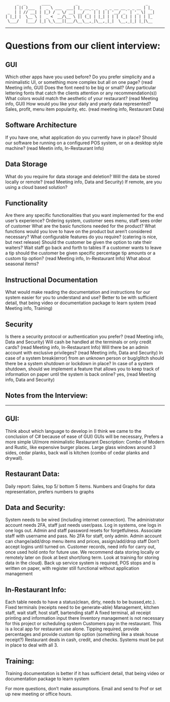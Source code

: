 ```
     _  _       ____           _                              _
    | |( )___  |  _ \ ___  ___| |_ __ _ _   _ _ __ __ _ _ __ | |_
 _  | | // __| | |_) / _ \/ __| __/ _` | | | | '__/ _` | '_ \| __|
| |_| |  \__ \ |  _ <  __/\__ \ || (_| | |_| | | | (_| | | | | |_
 \___/   |___/ |_| \_\___||___/\__\__,_|\__,_|_|  \__,_|_| |_|\__

```

---

# Questions from our client interview:

## GUI

Which other apps have you used before?
Do you prefer simplicity and a minimalistic UI, or something more complex but all on one page? (read Meeting info, GUI)
Does the font need to be big or small? (Any particular lettering fonts that catch the clients attention or any recommendation(s))
What colors would match the aesthetic of your restaurant? (read Meeting info, GUI)
How would you like your daily and yearly data represented? Sales, profit, menu item popularity, etc. (read meeting info, Restaurant Data)

## Software Architecture

If you have one, what application do you currently have in place?
Should our software be running on a configured POS system, or on a desktop style machine? (read Meetin info, In-Restaurant Info)

## Data Storage

What do you require for data storage and deletion?
Will the data be stored locally or remote? (read Meeting info, Data and Security)
If remote, are you using a cloud based solution?

## Functionality

Are there any specific functionalities that you want implemented for the end user’s experience? Ordering system, customer sees menu, staff sees order of customer
What are the basic functions needed for the product?
What functions would you love to have on the product but aren’t considered necessary?
What configurable features do you require? (catering is nice, but next release)
Should the customer be given the option to rate their waiters? Wait staff go back and forth to tables
If a customer wants to leave a tip should the customer be given specific percentage tip amounts or a custom tip option? (read Meeting info, In-Restaurant Info)
What about seasonal items?

## Instructional Documentation

What would make reading the documentation and instructions for our system easier for you to understand and use? Better to be with sufficient detail, that being video or documentation package to learn system (read Meeting info, Training)

## Security

Is there a security protocol or authentication you prefer? (read Meeting info, Data and Security)
Will cash be handled at the terminals or only credit cards? (read Meeting info, In-Restaurant Info)
Will there be an admin account with exclusive privileges? (read Meeting info, Data and Security)
In case of a system break(error) from an unknown person or bug/glitch should there be a system shutdown or lockdown in place?
In case of a system shutdown, should we implement a feature that allows you to keep track of information on paper until the system is back online? yes, (read Meeting info, Data and Security)

## Notes from the Interview:

---

## GUI:

Think about which language to develop in (I think we came to the conclusion of C# because of ease of GUI)
GUIs will be necessary, Prefers a more simple UI/more minimalistic
Restaurant Description: Combo of Modern and Rustic, like expensive burger places. Large glass windows around 3 sides, cedar planks, back wall is kitchen (combo of cedar planks and drywall).

## Restaurant Data:

Daily report: Sales, top 5/ bottom 5 items.
Numbers and Graphs for data representation, prefers numbers to graphs

## Data and Security:

System needs to be wired (including internet connection). The administrator account needs 2FA, staff just needs user/pass.
Log in systems, one logs in one logs out. Admin and staff password resets for forgetfulness. Associate staff with username and pass. No 2FA for staff, only admin.
Admin account can change/add/drop menu items and prices, assign/add/drop staff
Don’t accept logins until turned on.
Customer records, need info for carry out, once used hold onto for future use.
We recommend data storing locally or remotely later on (look at best short/long term. Look at training for storing data in the cloud).
Back up service system is required, POS stops and is written on paper, with register still functional without application management

## In-Restaurant Info:

Each table needs to have a status(clean, dirty, needs to be bussed,etc.). Fixed terminals (receipts need to be generate-able)
Management, kitchen staff, wait staff, host staff, bartending staff
A fixed terminal, all receipt printing and information input there
Inventory management is not necessary for this project or scheduling system
Customers pay in the restaurant.
This is a local app for restaurant use alone.
Tipping required, provide percentages and provide custom tip option (something like a steak house receipt?)
Restaurant deals in cash, credit, and checks. Systems must be put in place to deal with all 3.

## Training:

Training documentation is better if it has sufficient detail, that being video or documentation package to learn system

For more questions, don’t make assumptions. Email and send to Prof or set up new meeting or office hours.

